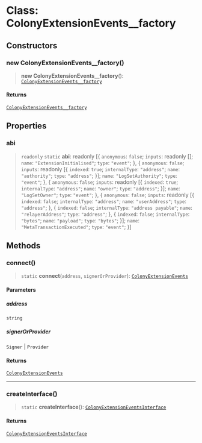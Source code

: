 # Class: ColonyExtensionEvents\_\_factory

## Constructors

### new ColonyExtensionEvents\_\_factory()

> **new ColonyExtensionEvents\_\_factory**(): [`ColonyExtensionEvents__factory`](ColonyExtensionEvents__factory.md)

#### Returns

[`ColonyExtensionEvents__factory`](ColonyExtensionEvents__factory.md)

## Properties

### abi

> `readonly` `static` **abi**: readonly \[\{ `anonymous`: `false`; `inputs`: readonly \[\]; `name`: `"ExtensionInitialised"`; `type`: `"event"`; \}, \{ `anonymous`: `false`; `inputs`: readonly \[\{ `indexed`: `true`; `internalType`: `"address"`; `name`: `"authority"`; `type`: `"address"`; \}\]; `name`: `"LogSetAuthority"`; `type`: `"event"`; \}, \{ `anonymous`: `false`; `inputs`: readonly \[\{ `indexed`: `true`; `internalType`: `"address"`; `name`: `"owner"`; `type`: `"address"`; \}\]; `name`: `"LogSetOwner"`; `type`: `"event"`; \}, \{ `anonymous`: `false`; `inputs`: readonly \[\{ `indexed`: `false`; `internalType`: `"address"`; `name`: `"userAddress"`; `type`: `"address"`; \}, \{ `indexed`: `false`; `internalType`: `"address payable"`; `name`: `"relayerAddress"`; `type`: `"address"`; \}, \{ `indexed`: `false`; `internalType`: `"bytes"`; `name`: `"payload"`; `type`: `"bytes"`; \}\]; `name`: `"MetaTransactionExecuted"`; `type`: `"event"`; \}\]

## Methods

### connect()

> `static` **connect**(`address`, `signerOrProvider`): [`ColonyExtensionEvents`](../namespaces/ColonyExtensionEvents/interfaces/ColonyExtensionEvents.md)

#### Parameters

##### address

`string`

##### signerOrProvider

`Signer` | `Provider`

#### Returns

[`ColonyExtensionEvents`](../namespaces/ColonyExtensionEvents/interfaces/ColonyExtensionEvents.md)

***

### createInterface()

> `static` **createInterface**(): [`ColonyExtensionEventsInterface`](../namespaces/ColonyExtensionEvents/interfaces/ColonyExtensionEventsInterface.md)

#### Returns

[`ColonyExtensionEventsInterface`](../namespaces/ColonyExtensionEvents/interfaces/ColonyExtensionEventsInterface.md)
